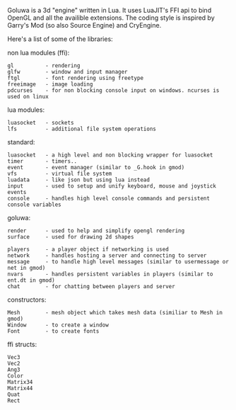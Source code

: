 Goluwa is a 3d "engine" written in Lua. It uses LuaJIT's FFI api to bind OpenGL and all the availible extensions.
The coding style is inspired by Garry's Mod (so also Source Engine) and CryEngine.

Here's a list of some of the libraries:

non lua modules (ffi):

	gl 			- rendering
	glfw 		- window and input manager
	ftgl 		- font rendering using freetype
	freeimage 	- image loading
	pdcurses 	- for non blocking console input on windows. ncurses is used on linux

lua modules:

	luasocket 	- sockets
	lfs 		- additional file system operations
	
standard:

	luasocket 	- a high level and non blocking wrapper for luasocket
	timer		- timers..
	event		- event manager (similar to _G.hook in gmod)
	vfs 		- virtual file system
	luadata 	- like json but using lua instead
	input		- used to setup and unify keyboard, mouse and joystick events
	console		- handles high level console commands and persistent console variables
	
goluwa:

	render 		- used to help and simplify opengl rendering
	surface 	- used for drawing 2d shapes

	players		- a player object if networking is used
	network		- handles hosting a server and connecting to server
	message		- to handle high level messages (similar to usermessage or net in gmod)
	nvars		- handles persistent variables in players (similar to ent.dt in gmod)
	chat		- for chatting between players and server

constructors:

	Mesh		- mesh object which takes mesh data (similiar to Mesh in gmod)
	Window		- to create a window
	Font		- to create fonts
	
ffi structs:

	Vec3
	Vec2
	Ang3
	Color
	Matrix34
	Matrix44
	Quat
	Rect	